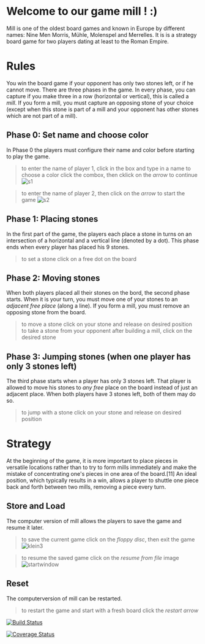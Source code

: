# Welcome to our game **mill** ! :)

Mill is one of the oldest board games and known in Europe by different names: Nine Men Morris, Mühle, Molenspel and Merrelles. It is is a strategy board game for two players dating at least to the Roman Empire.
 
# Rules

You win the board game if your opponent has only two stones left, or if he cannot move. There are three phases in the game. In every phase, you can capture if you make three in a row (horizontal or vertical), this is called a *mill*. If you form a mill, you must capture an opposing stone of your choice (except when this stone is part of a mill and your opponent has other stones which are not part of a mill).

## Phase 0: Set name and choose color
In Phase 0 the players must configure their name and color before starting to play the game.
 > to enter the name of player 1, click in the box and type in a name 
 > to choose a color click the combox, then cklick on the *arrow* to continue 
 > ![s1](https://user-images.githubusercontent.com/81410821/123514302-9945f480-d692-11eb-8ff4-29d45b7af1f0.png)



 > to enter the name of player 2, then click on the *arrow* to start the game
 > ![s2](https://user-images.githubusercontent.com/81410821/123514315-aebb1e80-d692-11eb-938b-8367a251592b.png)

## Phase 1: Placing stones 
In the first part of the game, the players each place a stone in turns on an intersection of a horizontal and a vertical line (denoted by a dot). This phase ends when every player has placed his 9 stones.
  > to set a stone click on a free dot on the board

## Phase 2: Moving stones 
When both players placed all their stones on the bord, the second phase starts. When it is your turn, you must move one of your stones to an *adjacent free place* (along a line). If you form a mill, you must remove an opposing stone from the board.
  > to move a stone click on your stone and release on desired position\
  > to take a stone from your opponent after building a mill, click on the desired stone

## Phase 3: Jumping stones (when one player has only 3 stones left)
The third phase starts when a player has only 3 stones left. That player is allowed to move his stones to *any free* place on the board instead of just an adjacent place. When both players have 3 stones left, both of them may do so. 
  > to jump with a stone click on your stone and release on desired position


# Strategy
At the beginning of the game, it is more important to place pieces in versatile locations rather than to try to form mills immediately and make the mistake of concentrating one's pieces in one area of the board.[11] An ideal position, which typically results in a win, allows a player to shuttle one piece back and forth between two mills, removing a piece every turn. 

## Store and Load
The computer version of mill allows the players to save the game and resume it later.
> to save the current game click on the *floppy disc*, then exit the game
> ![klein3](https://user-images.githubusercontent.com/81410821/123514093-3acc4680-d691-11eb-8172-e25864e8dc10.png)


 
 > to resume the saved game click on the *resume from file* image
 > ![startwindow](https://user-images.githubusercontent.com/81410821/123513993-8e8a6000-d690-11eb-8d39-96c206514928.png)





## Reset
The computerversion of mill can be restarted.
 > to restart the game and start with a fresh board click the *restart arrow*



[![Build Status](https://www.travis-ci.com/ginakokoska/MILL100001.svg?branch=Pattern)](https://www.travis-ci.com/ginakokoska/MILL100001)

[![Coverage Status](https://coveralls.io/repos/github/ginakokoska/MILL100001/badge.svg?branch=Pattern)](https://coveralls.io/github/ginakokoska/MILL100001?branch=Pattern)


